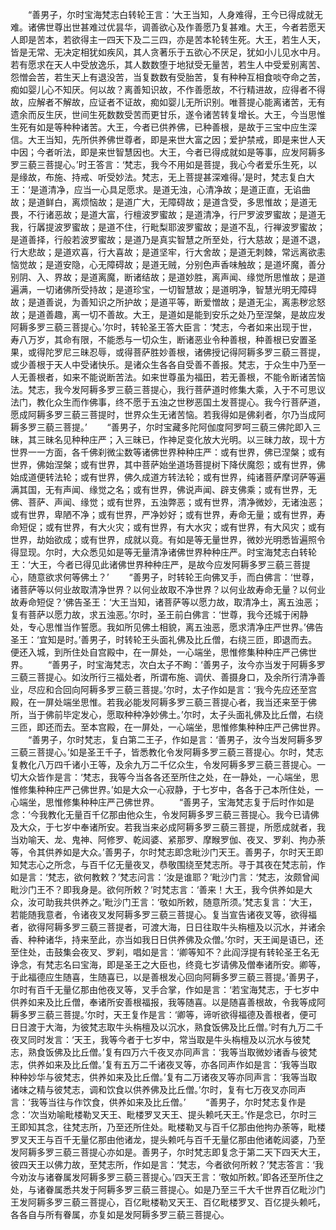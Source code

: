 <!-- { "loadSidebar": true } -->
　　“善男子，尔时宝海梵志白转轮王言：‘大王当知，人身难得，王今已得成就无难。诸佛世尊出世甚难过优昙华，调善欲心及作善愿乃复甚难。大王，今者若愿天人即是苦本，若欲得主一四天下及二三四，亦是苦本轮转生死。大王，若生人天，皆是无常、无决定相犹如疾风，其人贪著乐于五欲心不厌足，犹如小儿见水中月。若有愿求在天人中受放逸乐，其人数数堕于地狱受无量苦，若生人中受爱别离苦、怨憎会苦，若生天上有退没苦，当复数数有受胎苦，复有种种互相食啖夺命之苦，痴如婴儿心不知厌。何以故？离善知识故，不作善愿故，不行精进故，应得者不得故，应解者不解故，应证者不证故，痴如婴儿无所识别。唯菩提心能离诸苦，无有遗余而反生厌，世间生死数数受苦而更甘乐，遂令诸苦转复增长。大王，今当思惟生死有如是等种种诸苦。大王，今者已供养佛，已种善根，是故于三宝中应生深信。大王当知，先所供养佛世尊者，即是来世大富之因；爱护禁戒，即是来世人天中因；今者听法，即是来世智慧因也。大王，今者已得成就如是等事，应发阿耨多罗三藐三菩提心。’时王答言：‘梵志，我今不用如是菩提，我心今者爱乐生死，以是缘故，布施、持戒、听受妙法。梵志，无上菩提甚深难得。’是时，梵志复白大王：‘是道清净，应当一心具足愿求。是道无浊，心清净故；是道正直，无谄曲故；是道鲜白，离烦恼故；是道广大，无障碍故；是道含受，多思惟故；是道无畏，不行诸恶故；是道大富，行檀波罗蜜故；是道清净，行尸罗波罗蜜故；是道无我，行羼提波罗蜜故；是道不住，行毗梨耶波罗蜜故；是道不乱，行禅波罗蜜故；是道善择，行般若波罗蜜故；是道乃是真实智慧之所至处，行大慈故；是道不退，行大悲故；是道欢喜，行大喜故；是道坚牢，行大舍故；是道无刺棘，常远离欲恚恼觉故；是道安隐，心无障碍故；是道无贼，分别色声香味触故；是道坏魔，善分别阴、入、界故；是道离魔，断诸结故；是道妙胜，离声闻、缘觉所思惟故；是道遍满，一切诸佛所受持故；是道珍宝，一切智慧故；是道明净，智慧光明无障碍故；是道善说，为善知识之所护故；是道平等，断爱憎故；是道无尘，离恚秽忿怒故；是道善趣，离一切不善故。大王，是道如是能到安乐之处乃至涅槃，是故应发阿耨多罗三藐三菩提心。’尔时，转轮圣王答大臣言：‘梵志，今者如来出现于世，寿八万岁，其命有限，不能悉与一切众生，断诸恶业令种善根，种善根已安置圣果，或得陀罗尼三昧忍辱，或得菩萨胜妙善根，诸佛授记得阿耨多罗三藐三菩提，或少善根于天人中受诸快乐。是诸众生各各自受善不善报。梵志，于众生中乃至一人无善根者，如来不能说断苦法。如来世尊虽为福田，若无善根，不能令断诸苦恼法。梵志，我今发阿耨多罗三藐三菩提心，我行菩萨道时修集大乘，入于不可思议法门，教化众生而作佛事，终不愿于五浊之世秽恶国土发菩提心。我今行菩萨道，愿成阿耨多罗三藐三菩提时，世界众生无诸苦恼。若我得如是佛刹者，尔乃当成阿耨多罗三藐三菩提。’
　　“善男子，尔时宝藏多陀阿伽度阿罗呵三藐三佛陀即入三昧，其三昧名见种种庄严；入三昧已，作神足变化放大光明。以三昧力故，现十方世界一一方面，各千佛刹微尘数等诸佛世界种种庄严：或有世界，佛已涅槃；或有世界，佛始涅槃；或有世界，其中菩萨始坐道场菩提树下降伏魔怨；或有世界，佛始成道便转法轮；或有世界，佛久成道方转法轮；或有世界，纯诸菩萨摩诃萨等遍满其国，无有声闻、缘觉之名；或有世界，佛说声闻、辟支佛乘；或有世界，无佛、菩萨、声闻、缘觉；或有世界，五浊弊恶；或有世界，清净微妙，无诸浊恶；或有世界，卑陋不净；或有世界，严净妙好；或有世界，寿命无量；或有世界，寿命短促；或有世界，有大火灾；或有世界，有大水灾；或有世界，有大风灾；或有世界，劫始欲成；或有世界，成就以竟。有如是等无量世界，微妙光明悉皆遍照令得显现。尔时，大众悉见如是等无量清净诸佛世界种种庄严。时宝海梵志白转轮王：‘大王，今者已得见此诸佛世界种种庄严，是故今应发阿耨多罗三藐三菩提心，随意欲求何等佛土？’
　　“善男子，时转轮王向佛叉手，而白佛言：‘世尊，诸菩萨等以何业故取清净世界？以何业故取不净世界？以何业故寿命无量？以何业故寿命短促？’佛告圣王：‘大王当知，诸菩萨等以愿力故，取清净土，离五浊恶；复有菩萨以愿力故，求五浊恶。’尔时，圣王前白佛言：‘世尊，我今还城于闲静处，专心思惟当作誓愿。我如所见佛土相貌，离五浊恶，愿求清净庄严世界。’佛告圣王：‘宜知是时。’善男子，时转轮王头面礼佛及比丘僧，右绕三匝，即退而去。便还入城，到所住处自宫殿中，在一屏处，一心端坐，思惟修集种种庄严己佛世界。
　　“善男子，时宝海梵志，次白太子不眴：‘善男子，汝今亦当发于阿耨多罗三藐三菩提心。如汝所行三福处者，所谓布施、调伏、善摄身口，及余所行清净善业，尽应和合回向阿耨多罗三藐三菩提。’尔时，太子作如是言：‘我今先应还至宫殿，在一屏处端坐思惟。若我必能发阿耨多罗三藐三菩提心者，我当还来至于佛所，当于佛前毕定发心，愿取种种净妙佛土。’尔时，太子头面礼佛及比丘僧，右绕三匝，即还而去。至本宫殿，在一屏处，一心端坐，思惟修集种种庄严己佛世界。
　　“善男子，尔时梵志，复白第二王子，作如是言：‘善男子，汝今当发阿耨多罗三藐三菩提心。’如是圣王千子，皆悉教化令发阿耨多罗三藐三菩提心。尔时，梵志复教化八万四千诸小王等，及余九万二千亿众生，令发阿耨多罗三藐三菩提心。一切大众皆作是言：‘梵志，我等今当各各还至所住之处，在一静处，一心端坐，思惟修集种种庄严己佛世界。’如是大众一心寂静，于七岁中，各各于己本所住处，一心端坐，思惟修集种种庄严己佛世界。
　　“善男子，宝海梵志复于后时作如是念：‘今我教化无量百千亿那由他众生，令发阿耨多罗三藐三菩提心。我今已请佛及大众，于七岁中奉诸所安。若我当来必成阿耨多罗三藐三菩提，所愿成就者，我当劝喻天、龙、鬼神、阿修罗、乾闼婆、紧那罗、摩睺罗伽、夜叉、罗刹、拘办荼等，令其供养如是大众。’善男子，尔时梵志即念毗沙门天王。善男子，尔时天王即知梵志心之所念，与百千亿无量夜叉，恭敬围绕至梵志所。寻于其夜在梵志前，作如是言：‘梵志，欲何教敕？’梵志问言：‘汝是谁耶？’毗沙门言：‘梵志，汝颇曾闻毗沙门王不？即我身是。欲何所敕？’时梵志言：‘善来！大王，我今供养如是大众，汝可助我共供养之。’毗沙门王言：‘敬如所敕，随意所须。’梵志复言：‘大王，若能随我意者，令诸夜叉发阿耨多罗三藐三菩提心。复当宣告诸夜叉等，欲得福者，欲得阿耨多罗三藐三菩提者，可渡大海，日日往取牛头栴檀及以沉水，并诸余香、种种诸华，持来至此，亦当如我日日供养佛及众僧。’尔时，天王闻是语已，还至住处，击鼓集会夜叉、罗刹，唱如是言：‘卿等知不？此阎浮提有转轮圣王名无诤念，有梵志名曰宝海，即是圣王之大臣也，终竟七岁请佛及僧奉诸所安。卿等，于此福德应生随喜，生随喜已，以是善根发心回向阿耨多罗三藐三菩提。’善男子，尔时有百千无量亿那由他夜叉等，叉手合掌，作如是言：‘若宝海梵志，于七岁中供养如来及比丘僧，奉诸所安善根福报，我等随喜。以是随喜善根故，令我等成阿耨多罗三藐三菩提。’尔时，天王复作是言：‘卿等，谛听欲得福德及善根者，便可日日渡于大海，为彼梵志取牛头栴檀及以沉水，熟食饭佛及比丘僧。’时有九万二千夜叉同时发言：‘天王，我等今者于七岁中，常当取是牛头栴檀及以沉水与彼梵志，熟食饭佛及比丘僧。’复有四万六千夜叉亦同声言：‘我等当取微妙诸香与彼梵志，供养如来及比丘僧。’复有五万二千诸夜叉等，亦各同声作如是言：‘我等当取种种妙华与彼梵志，供养如来及比丘僧。’复有二万诸夜叉等亦同声言：‘我等当取诸味之精与彼梵志，调和饮食以供养佛及比丘僧。’尔时，复有七万夜叉亦同声言：‘我等当往与作饮食，供养如来及比丘僧。’
　　“善男子，尔时梵志复作是念：‘次当劝喻毗楼勒叉天王、毗楼罗叉天王、提头赖吒天王。’作是念已，尔时三王即知其念，往梵志所，乃至还所住处。毗楼勒叉与百千亿那由他拘办荼等，毗楼罗叉天王与百千无量亿那由他诸龙，提头赖吒与百千无量亿那由他诸乾闼婆，乃至发阿耨多罗三藐三菩提心亦如是。善男子，尔时梵志即复念于第二天下四天大王，彼四天王以佛力故，至梵志所，作如是言：‘梵志，今者欲何所敕？’梵志答言：‘我今劝汝与诸眷属发阿耨多罗三藐三菩提心。’四天王言：‘敬如所敕。’即各还至所住之处，与诸眷属悉共发于阿耨多罗三藐三菩提心。如是乃至三千大千世界百亿毗沙门王发阿耨多罗三藐三菩提心，百亿毗楼勒叉天王、百亿毗楼罗叉、百亿提头赖吒，各各自与所有眷属，亦复如是发阿耨多罗三藐三菩提心。
